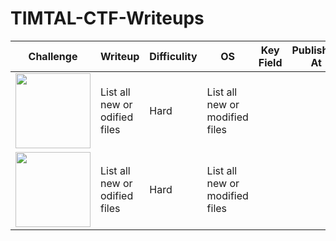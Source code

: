 # TIMTAL-CTF-Writeups

| Challenge | Writeup | Difficulity | OS | Key Field | Published At |
| --- | --- | --- | --- | --- | --- |
| <img src="https://github.com/wasny0ps/TIMTAL-CTF-Writeups/blob/main/src/nftmarketplace.png" height="120"> | List all new or odified files | Hard | List all new or modified files |
| <img src="https://github.com/wasny0ps/TIMTAL-CTF-Writeups/blob/main/src/tibook.png" height="120"> | List all new or odified files | Hard | List all new or modified files |
